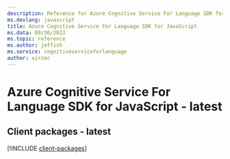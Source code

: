```yaml
---
description: Reference for Azure Cognitive Service For Language SDK for JavaScript
ms.devlang: javascript
title: Azure Cognitive Service For Language SDK for JavaScript
ms.data: 09/30/2022
ms.topic: reference
ms.author: jeffish
ms.service: cognitiveserviceforlanguage
author: xirzec
---
```

# Azure Cognitive Service For Language SDK for JavaScript - latest

## Client packages - latest
[!INCLUDE [client-packages](cognitive-service-for-language-client-index.md)]